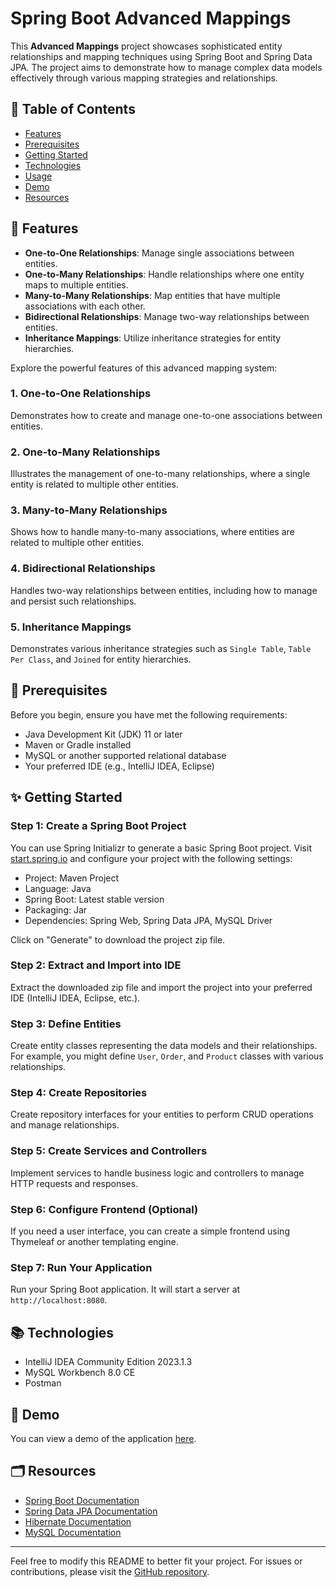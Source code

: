 # Spring Boot Advanced Mappings

This **Advanced Mappings** project showcases sophisticated entity relationships and mapping techniques using Spring Boot and Spring Data JPA. The project aims to demonstrate how to manage complex data models effectively through various mapping strategies and relationships.

## 📝 Table of Contents

- [Features](#features)
- [Prerequisites](#prerequisites)
- [Getting Started](#getting-started)
- [Technologies](#technologies)
- [Usage](#usage)
- [Demo](#demo)
- [Resources](#resources)

## 🚀 Features

- **One-to-One Relationships**: Manage single associations between entities.
- **One-to-Many Relationships**: Handle relationships where one entity maps to multiple entities.
- **Many-to-Many Relationships**: Map entities that have multiple associations with each other.
- **Bidirectional Relationships**: Manage two-way relationships between entities.
- **Inheritance Mappings**: Utilize inheritance strategies for entity hierarchies.

Explore the powerful features of this advanced mapping system:

### 1. **One-to-One Relationships**

Demonstrates how to create and manage one-to-one associations between entities.

### 2. **One-to-Many Relationships**

Illustrates the management of one-to-many relationships, where a single entity is related to multiple other entities.

### 3. **Many-to-Many Relationships**

Shows how to handle many-to-many associations, where entities are related to multiple other entities.

### 4. **Bidirectional Relationships**

Handles two-way relationships between entities, including how to manage and persist such relationships.

### 5. **Inheritance Mappings**

Demonstrates various inheritance strategies such as `Single Table`, `Table Per Class`, and `Joined` for entity hierarchies.

## 📖 Prerequisites

Before you begin, ensure you have met the following requirements:

- Java Development Kit (JDK) 11 or later
- Maven or Gradle installed
- MySQL or another supported relational database
- Your preferred IDE (e.g., IntelliJ IDEA, Eclipse)

## ✨ Getting Started

### Step 1: Create a Spring Boot Project

You can use Spring Initializr to generate a basic Spring Boot project. Visit [start.spring.io](https://start.spring.io/) and configure your project with the following settings:

* Project: Maven Project
* Language: Java
* Spring Boot: Latest stable version
* Packaging: Jar
* Dependencies: Spring Web, Spring Data JPA, MySQL Driver

Click on "Generate" to download the project zip file.

### Step 2: Extract and Import into IDE

Extract the downloaded zip file and import the project into your preferred IDE (IntelliJ IDEA, Eclipse, etc.).

### Step 3: Define Entities

Create entity classes representing the data models and their relationships. For example, you might define `User`, `Order`, and `Product` classes with various relationships.

### Step 4: Create Repositories

Create repository interfaces for your entities to perform CRUD operations and manage relationships.

### Step 5: Create Services and Controllers

Implement services to handle business logic and controllers to manage HTTP requests and responses.

### Step 6: Configure Frontend (Optional)

If you need a user interface, you can create a simple frontend using Thymeleaf or another templating engine.

### Step 7: Run Your Application

Run your Spring Boot application. It will start a server at `http://localhost:8080`.

## 📚 Technologies

* IntelliJ IDEA Community Edition 2023.1.3
* MySQL Workbench 8.0 CE
* Postman

## 🎥 Demo

You can view a demo of the application [here](https://github.com/yourusername/spring-boot-advanced-mappings/assets/demo-link).

## 🗂️ Resources

* [Spring Boot Documentation](https://spring.io/projects/spring-boot)
* [Spring Data JPA Documentation](https://spring.io/projects/spring-data-jpa)
* [Hibernate Documentation](https://hibernate.org/orm/documentation/)
* [MySQL Documentation](https://dev.mysql.com/doc/)

---

Feel free to modify this README to better fit your project. For issues or contributions, please visit the [GitHub repository](https://github.com/yourusername/spring-boot-advanced-mappings).
